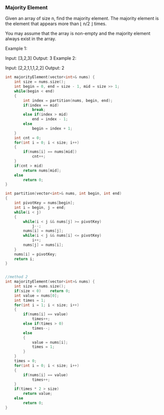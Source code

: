 ### Majority Element
Given an array of size n, find the majority element. The majority element is the element that appears more than ⌊ n/2 ⌋ times.

You may assume that the array is non-empty and the majority element always exist in the array.

Example 1:

Input: [3,2,3]
Output: 3
Example 2:

Input: [2,2,1,1,1,2,2]
Output: 2

```cpp
int majorityElement(vector<int>& nums) {
    int size = nums.size(); 
    int begin = 0, end = size - 1, mid = size >> 1;
    while(begin < end)
    {
        int index = partition(nums, begin, end);
        if(index == mid)    
            break;
        else if(index > mid)
            end = index - 1;
        else
            begin = index + 1;
    }
    int cnt = 0;
    for(int i = 0; i < size; i++)
    {
        if(nums[i] == nums[mid])
            cnt++;
    }
    if(cnt > mid)
        return nums[mid];
    else
        return 0;
}

int partition(vector<int>& nums, int begin, int end)
{
    int pivotKey = nums[begin];
    int i = begin, j = end;
    while(i < j)
    {
        while(i < j && nums[j] >= pivotKey)
            j--;
        nums[i] = nums[j];
        while(i < j && nums[i] <= pivotKey)
            i++;
        nums[j] = nums[i];
    }
    nums[i] = pivotKey;
    return i;
}


//method 2
int majorityElement(vector<int>& nums) {
    int size = nums.size();
    if(size < 0)    return 0;
    int value = nums[0];
    int times = 1;
    for(int i = 1; i < size; i++)
    {
        if(nums[i] == value)
            times++;
        else if(times > 0)
            times--;
        else
        {
            value = nums[i];
            times = 1;
        }
    }
    times = 0;
    for(int i = 0; i < size; i++)
    {
        if(nums[i] == value)
            times++;
    }
    if(times * 2 > size)
        return value;
    else
        return 0;
}
```